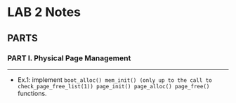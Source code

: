 # LAB 2 Notes  

## PARTS

### PART I. Physical Page Management  

---  


* Ex.1: implement `boot_alloc() mem_init() (only up to the call to check_page_free_list(1)) page_init() page_alloc() page_free()` functions.  

